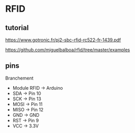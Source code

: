 # RFID

## tutorial

https://www.gotronic.fr/pj2-sbc-rfid-rc522-fr-1439.pdf

https://github.com/miguelbalboa/rfid/tree/master/examples

## pins

Branchement

- Module RFID -> Arduino
- SDA -> Pin 10
- SCK -> Pin 13
- MOSI -> Pin 11
- MISO -> Pin 12
- GND -> GND
- RST -> Pin 9
- VCC -> 3.3V
